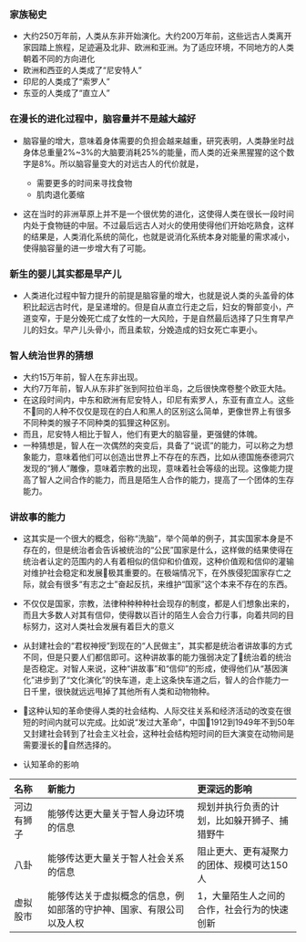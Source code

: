 ### 家族秘史
- 大约250万年前，人类从东非开始演化。大约200万年前，这些远古人类离开家园踏上旅程，足迹遍及北非、欧洲和亚洲。为了适应环境，不同地方的人类朝着不同的方向进化
- 欧洲和西亚的人类成了“尼安特人”
- 印尼的人类成了“索罗人”
- 东亚的人类成了“直立人”

### 在漫长的进化过程中，脑容量并不是越大越好
- 脑容量的增大，意味着身体需要的负担会越来越重，研究表明，人类静坐时战身体总重量2%~3%的大脑要消耗25%的能量，而人类的近亲黑猩猩的这个数字是8%。所以脑容量变大的对远古人的代价就是，

     - 需要更多的时间来寻找食物
     - 肌肉退化萎缩
     
- 这在当时的非洲草原上并不是一个很优势的进化，这使得人类在很长一段时间内处于食物链的中层。不过最后远古人对火的使用使得他们开始吃熟食，这样的结果是，人类消化系统的简化，也就是说消化系统本身对能量的需求减小，使得脑容量的进一步增大有了可能。

### 新生的婴儿其实都是早产儿
- 人类进化过程中智力提升的前提是脑容量的增大，也就是说人类的头盖骨的体积比起远古时代，是呈递增的。但是自从直立行走之后，妇女的臀部变小，产道变窄，于是分娩死亡成了女性的一大风险，于是自然最后选择了只生育早产儿的妇女。早产儿头骨小，而且柔软，分娩造成的妇女死亡率更小。

### 智人统治世界的猜想
- 大约15万年前，智人在东非出现。
- 大约7万年前，智人从东非扩张到阿拉伯半岛，之后很快席卷整个欧亚大陆。
- 在这段时间内，中东和欧洲有尼安特人，印尼有索罗人，东亚有直立人。这些不同的人种不仅仅是现在的白人和黑人的区别这么简单，更像世界上有很多不同种类的猴子不同种类的狐狸这种区别。
- 而且，尼安特人相比于智人，他们有更大的脑容量，更强健的体魄。
- 一种猜想是，智人在一次偶然的突变后，具备了“说谎”的能力，可以称之为想象能力，意味着他们可以创造出世界上不存在的东西，比如从德国施泰德洞穴发现的“狮人”雕像，意味着宗教的出现，意味着社会等级的出现。这像能力提高了智人之间合作的能力，而且是陌生人合作的能力，提高了一个团体的生存能力。

### 讲故事的能力
- 这其实是一个很大的概念，俗称“洗脑”，举个简单的例子，其实国家本身是不存在的，但是统治者会告诉被统治的“公民”国家是什么，这样做的结果使得在统治者认定的范围内的人有着相似的信仰和价值观，这种价值观和信仰的灌输对维护社会稳定和发展极其重要的。在极端情况下，在外族侵犯国家存亡之际，就会有很多“有志之士”奋起反抗，来维护“国家”这个本来不存在的东西。

- 不仅仅是国家，宗教，法律种种种种社会现存的制度，都是人们想象出来的，而且大多数人对其有信仰，使得数以百计的陌生人会合力行事，向着共同的目标努力，这对人类社会发展有着巨大的意义

- 从封建社会的“君权神授”到现在的“人民做主”，其实都是统治者讲故事的方式不同，但是只要人们都信即可。这种讲故事的能力强弱决定了统治着的统治是否稳定。对智人来说，这种“讲故事”和“信仰”的形成，使得他们从“基因演化”进步到了“文化演化”的快车道，走上这条快车道之后，智人的合作能力一日千里，很快就远远甩掉了其他所有人类和动物物种。

- 这种认知的革命使得人类的社会结构、人际交往关系和经济活动的改变在很短的时间内就可以完成。比如说“发过大革命”，中国1912到1949年不到50年又封建社会转到了社会主义社会，这种社会结构短时间的巨大演变在动物间是需要漫长的自然选择的。

- 认知革命的影响

|名称|新能力|更深远的影响|
|:------|:------|:------|
|河边有狮子|能够传达更大量关于智人身边环境的信息|规划并执行负责的计划，比如躲开狮子、捕猎野牛|
|八卦|能够传达更大量关于智人社会关系的信息|阻止更大、更有凝聚力的团体、规模可达150人|
|虚拟股市|能够传达关于虚拟概念的信息，例如部落的守护神、国家、有限公司以及人权|1，大量陌生人之间的合作，社会行为的快速创新|
